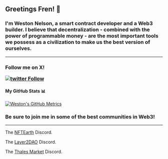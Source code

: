 <h2> Greetings Fren! 👋

### I'm Weston Nelson, a smart contract developer and a Web3 builder. I believe that decentralization - combined with the power of programmable money - are the most important tools we possess as a civilization to make us the best version of ourselves.

___

<h3> 

Follow me on X!

[![twitter Follow](https://img.shields.io/twitter/follow/westonnelson.svg?label=westonnelson&style=social)](https://twitter.com/westonnelson)

#### My GitHub Stats 📊

[![Weston's GitHub Metrics](https://github-readme-stats.vercel.app/api?username=westonnelson)](https://github.com/anuraghazra/github-readme-stats)

### Be sure to join me in some of the best communities in Web3! 

___

The [NFTEarth](https://discord.gg/56a7u3wDkX) Discord.

The [Layer2DAO](https://discord.com/invite/PTKzgswQRX) Discord.

The [Thales Market](https://discord.gg/BbVbNNgHyV) Discord.
